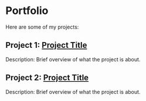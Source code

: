 # Portfolio

Here are some of my projects:

## Project 1: [Project Title](https://link-to-project.com)
Description: Brief overview of what the project is about.

## Project 2: [Project Title](https://link-to-project.com)
Description: Brief overview of what the project is about.

<!-- Add more projects as needed -->
